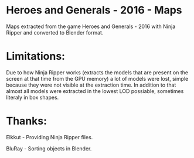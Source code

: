 # Heroes and Generals - 2016 - Maps
Maps extracted from the game Heroes and Generals - 2016 with Ninja Ripper and converted to Blender format.

# Limitations:
Due to how Ninja Ripper works (extracts the models that are present on the screen at that time from the GPU memory) a lot of models were lost, simple because they were not visible at the extraction time. In addition to that almost all models were extracted in the lowest LOD possiable, sometimes literaly in box shapes.

# Thanks:
Elkkut - Providing Ninja Ripper files.

BluRay - Sorting objects in Blender.

